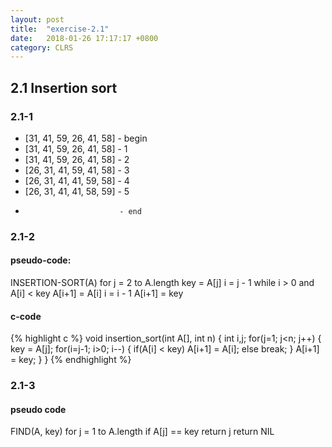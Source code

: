 ```yaml
---
layout: post
title:  "exercise-2.1"
date:   2018-01-26 17:17:17 +0800
category: CLRS
---
```

## 2.1 Insertion sort
### 2.1-1
+ [31, 41, 59, 26, 41, 58] - begin
+ [31, 41, 59, 26, 41, 58] - 1
+ [31, 41, 59, 26, 41, 58] - 2
+ [26, 31, 41, 59, 41, 58] - 3
+ [26, 31, 41, 41, 59, 58] - 4
+ [26, 31, 41, 41, 58, 59] - 5
+                          - end

### 2.1-2
#### pseudo-code:
  INSERTION-SORT(A)
    for j = 2 to A.length
      key = A[j]
      i = j - 1
      while i > 0 and A[i] < key
        A[i+1] = A[i]
        i = i - 1
      A[i+1] = key


#### c-code
{% highlight c %}
void insertion_sort(int A[], int n)
{
        int i,j;
        for(j=1; j<n; j++)
        {
                key = A[j];
                for(i=j-1; i>0; i--)
                {
                        if(A[i] < key)
                                A[i+1] = A[i];
                        else
                                break;
                }
                A[i+1] = key;
        }
}
{% endhighlight %}

### 2.1-3
#### pseudo code
  FIND(A, key)
    for j = 1 to A.length
      if A[j] == key
        return j
    return NIL


